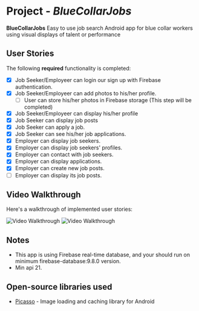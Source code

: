 # Project - *BlueCollarJobs*

**BlueCollarJobs** Easy to use job search Android app for blue collar workers using visual displays of talent or performance

## User Stories

The following **required** functionality is completed:

* [X] Job Seeker/Employeer can login our sign up with Firebase authentication.
* [X] Job Seeker/Employeer can add photos to his/her profile.
     * [ ] User can store his/her photos in Firebase storage (This step will be completed)
* [X] Job Seeker/Employeer can display his/her profile
* [X] Job Seeker can display job posts
* [X] Job Seeker can apply a job.
* [X] Job Seeker can see his/her job applications.
* [X] Employer can display job seekers.
* [X] Employer can display job seekers' profiles.
* [X] Employer can contact with job seekers.
* [X] Employer can display applications.
* [X] Employer can create new job posts.
* [ ] Employer can display its job posts.

## Video Walkthrough

Here's a walkthrough of implemented user stories:

<img src='https://cloud.githubusercontent.com/assets/17666583/19464913/0e6e5006-94b5-11e6-86bc-b1ca288e945f.gif' title='Video Walkthrough' width='' alt='Video Walkthrough' />
<img src='https://cloud.githubusercontent.com/assets/17666583/19464915/12bb3e4e-94b5-11e6-9fa6-5be463b83506.gif' title='Video Walkthrough' width='' alt='Video Walkthrough' />

## Notes
- This app is using Firebase real-time database, and your should run on minimum firebase-database:9.8.0 version. 
- Min api 21.

## Open-source libraries used

- [Picasso](http://square.github.io/picasso/) - Image loading and caching library for Android
